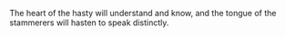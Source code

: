 The heart of the hasty will understand and know, and the tongue of the stammerers will hasten to speak distinctly.
